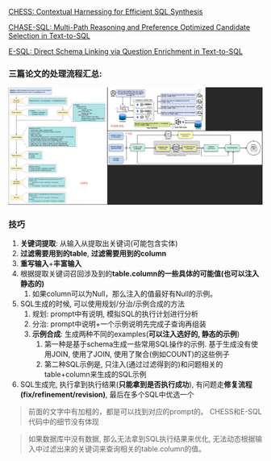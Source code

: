 [CHESS: Contextual Harnessing for Efficient SQL Synthesis](https://arxiv.org/abs/2405.16755)

[CHASE-SQL: Multi-Path Reasoning and Preference Optimized Candidate Selection in Text-to-SQL](https://arxiv.org/html/2410.01943)

[E-SQL: Direct Schema Linking via Question Enrichment in Text-to-SQL](https://arxiv.org/abs/2409.16751)

### 三篇论文的处理流程汇总:
![image.png](../../img/text-to-sql-1.png)

### 技巧
1. **关键词提取**: 从输入从提取出关键词(可能包含实体)
2. **过滤需要用到的table**, **过滤需要用到的column**
3. **重写输入**+**丰富输入**
4. 根据提取关键词召回涉及到的**table.column的一些具体的可能值(也可以注入静态的)**
	1. 如果column可以为Null，那么注入的值最好有Null的示例。
5. SQL生成的时候, 可以使用规划/分治/示例合成的方法
	1. 规划: prompt中有说明, 模拟SQL的执行计划进行分析
	2. 分治: prompt中说明+一个示例说明先完成子查询再组装
	3. **示例合成**: 生成两种不同的examples(**可以注入选好的, 静态的示例**)
		1. 第一种是基于schema生成一些常用SQL操作的示例. 基于生成没有使用JOIN, 使用了JOIN, 使用了聚合(例如COUNT)的这些例子
		2. 第二种SQL示例是, 只注入(通过过滤得到的)和问题相关的table+column来生成的SQL示例
6. SQL生成完, 执行拿到执行结果(**只能拿到是否执行成功**), 有问题走**修复流程(fix/refinement/revision)**, 最后在多个SQL中优选一个
> 前面的文字中有加粗的，都是可以找到对应的prompt的。
> CHESS和E-SQL代码中的细节没有体现

> 如果数据库中没有数据, 那么无法拿到SQL执行结果来优化, 无法动态根据输入中过滤出来的关键词来查询相关的table.column的值。